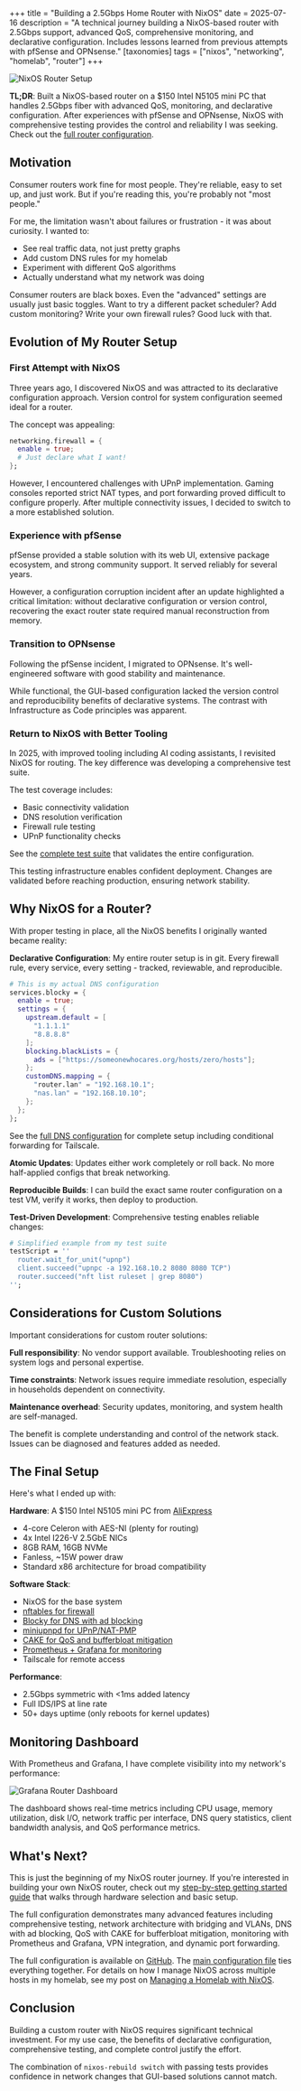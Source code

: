 +++
title = "Building a 2.5Gbps Home Router with NixOS"
date = 2025-07-16
description = "A technical journey building a NixOS-based router with 2.5Gbps support, advanced QoS, comprehensive monitoring, and declarative configuration. Includes lessons learned from previous attempts with pfSense and OPNsense."
[taxonomies]
tags = ["nixos", "networking", "homelab", "router"]
+++

![NixOS Router Setup](/images/nixos-router-hero.png)

**TL;DR**: Built a NixOS-based router on a $150 Intel N5105 mini PC that handles 2.5Gbps fiber with advanced QoS, monitoring, and declarative configuration. After experiences with pfSense and OPNsense, NixOS with comprehensive testing provides the control and reliability I was seeking. Check out the [full router configuration](https://github.com/arsfeld/nixos/tree/0ef5f6f7f22809a16f9f742d8418dd11cd0ea04e/hosts/router).

## Motivation

Consumer routers work fine for most people. They're reliable, easy to set up, and just work. But if you're reading this, you're probably not "most people."

For me, the limitation wasn't about failures or frustration - it was about curiosity. I wanted to:

- See real traffic data, not just pretty graphs
- Add custom DNS rules for my homelab
- Experiment with different QoS algorithms
- Actually understand what my network was doing

Consumer routers are black boxes. Even the "advanced" settings are usually just basic toggles. Want to try a different packet scheduler? Add custom monitoring? Write your own firewall rules? Good luck with that.

## Evolution of My Router Setup

### First Attempt with NixOS

Three years ago, I discovered NixOS and was attracted to its declarative configuration approach. Version control for system configuration seemed ideal for a router.

The concept was appealing:
```nix
networking.firewall = {
  enable = true;
  # Just declare what I want!
};
```

However, I encountered challenges with UPnP implementation. Gaming consoles reported strict NAT types, and port forwarding proved difficult to configure properly. After multiple connectivity issues, I decided to switch to a more established solution.

### Experience with pfSense

pfSense provided a stable solution with its web UI, extensive package ecosystem, and strong community support. It served reliably for several years.

However, a configuration corruption incident after an update highlighted a critical limitation: without declarative configuration or version control, recovering the exact router state required manual reconstruction from memory.

### Transition to OPNsense

Following the pfSense incident, I migrated to OPNsense. It's well-engineered software with good stability and maintenance.

While functional, the GUI-based configuration lacked the version control and reproducibility benefits of declarative systems. The contrast with Infrastructure as Code principles was apparent.

### Return to NixOS with Better Tooling

In 2025, with improved tooling including AI coding assistants, I revisited NixOS for routing. The key difference was developing a comprehensive test suite.

The test coverage includes:
- Basic connectivity validation
- DNS resolution verification
- Firewall rule testing
- UPnP functionality checks

See the [complete test suite](https://github.com/arsfeld/nixos/blob/0ef5f6f7f22809a16f9f742d8418dd11cd0ea04e/tests/router-test.nix) that validates the entire configuration.

This testing infrastructure enables confident deployment. Changes are validated before reaching production, ensuring network stability.

## Why NixOS for a Router?

With proper testing in place, all the NixOS benefits I originally wanted became reality:

**Declarative Configuration**: My entire router setup is in git. Every firewall rule, every service, every setting - tracked, reviewable, and reproducible.

```nix
# This is my actual DNS configuration
services.blocky = {
  enable = true;
  settings = {
    upstream.default = [
      "1.1.1.1"
      "8.8.8.8"
    ];
    blocking.blackLists = {
      ads = ["https://someonewhocares.org/hosts/zero/hosts"];
    };
    customDNS.mapping = {
      "router.lan" = "192.168.10.1";
      "nas.lan" = "192.168.10.10";
    };
  };
};
```

See the [full DNS configuration](https://github.com/arsfeld/nixos/tree/0ef5f6f7f22809a16f9f742d8418dd11cd0ea04e/hosts/router/services/dns.nix) for complete setup including conditional forwarding for Tailscale.

**Atomic Updates**: Updates either work completely or roll back. No more half-applied configs that break networking.

**Reproducible Builds**: I can build the exact same router configuration on a test VM, verify it works, then deploy to production.

**Test-Driven Development**: Comprehensive testing enables reliable changes:

```nix
# Simplified example from my test suite
testScript = ''
  router.wait_for_unit("upnp")
  client.succeed("upnpc -a 192.168.10.2 8080 8080 TCP")
  router.succeed("nft list ruleset | grep 8080")
'';
```

## Considerations for Custom Solutions

Important considerations for custom router solutions:

**Full responsibility**: No vendor support available. Troubleshooting relies on system logs and personal expertise.

**Time constraints**: Network issues require immediate resolution, especially in households dependent on connectivity.

**Maintenance overhead**: Security updates, monitoring, and system health are self-managed.

The benefit is complete understanding and control of the network stack. Issues can be diagnosed and features added as needed.

## The Final Setup

Here's what I ended up with:

**Hardware**: A $150 Intel N5105 mini PC from [AliExpress](https://www.aliexpress.com/item/1005004822012472.html)
- 4-core Celeron with AES-NI (plenty for routing)
- 4x Intel I226-V 2.5GbE NICs
- 8GB RAM, 16GB NVMe
- Fanless, ~15W power draw
- Standard x86 architecture for broad compatibility

**Software Stack**:
- NixOS for the base system
- [nftables for firewall](https://github.com/arsfeld/nixos/tree/0ef5f6f7f22809a16f9f742d8418dd11cd0ea04e/hosts/router/network.nix)
- [Blocky for DNS with ad blocking](https://github.com/arsfeld/nixos/tree/0ef5f6f7f22809a16f9f742d8418dd11cd0ea04e/hosts/router/services/dns.nix)
- [miniupnpd for UPnP/NAT-PMP](https://github.com/arsfeld/nixos/tree/0ef5f6f7f22809a16f9f742d8418dd11cd0ea04e/hosts/router/services/upnp.nix)
- [CAKE for QoS and bufferbloat mitigation](https://github.com/arsfeld/nixos/tree/0ef5f6f7f22809a16f9f742d8418dd11cd0ea04e/hosts/router/traffic-shaping.nix)
- [Prometheus + Grafana for monitoring](https://github.com/arsfeld/nixos/tree/0ef5f6f7f22809a16f9f742d8418dd11cd0ea04e/hosts/router/services/monitoring.nix)
- Tailscale for remote access

**Performance**: 
- 2.5Gbps symmetric with <1ms added latency
- Full IDS/IPS at line rate
- 50+ days uptime (only reboots for kernel updates)

## Monitoring Dashboard

With Prometheus and Grafana, I have complete visibility into my network's performance:

![Grafana Router Dashboard](/images/grafana.png)

The dashboard shows real-time metrics including CPU usage, memory utilization, disk I/O, network traffic per interface, DNS query statistics, client bandwidth analysis, and QoS performance metrics.

## What's Next?

This is just the beginning of my NixOS router journey. If you're interested in building your own NixOS router, check out my [step-by-step getting started guide](/posts/nixos-router-getting-started/) that walks through hardware selection and basic setup.

The full configuration demonstrates many advanced features including comprehensive testing, network architecture with bridging and VLANs, DNS with ad blocking, QoS with CAKE for bufferbloat mitigation, monitoring with Prometheus and Grafana, VPN integration, and dynamic port forwarding.

The full configuration is available on [GitHub](https://github.com/arsfeld/nixos/tree/0ef5f6f7f22809a16f9f742d8418dd11cd0ea04e/hosts/router). The [main configuration file](https://github.com/arsfeld/nixos/tree/0ef5f6f7f22809a16f9f742d8418dd11cd0ea04e/hosts/router/configuration.nix) ties everything together. For details on how I manage NixOS across multiple hosts in my homelab, see my post on [Managing a Homelab with NixOS](https://blog.arsfeld.dev/posts/managing-homelab-with-nixos/).

## Conclusion

Building a custom router with NixOS requires significant technical investment. For my use case, the benefits of declarative configuration, comprehensive testing, and complete control justify the effort.

The combination of `nixos-rebuild switch` with passing tests provides confidence in network changes that GUI-based solutions cannot match.